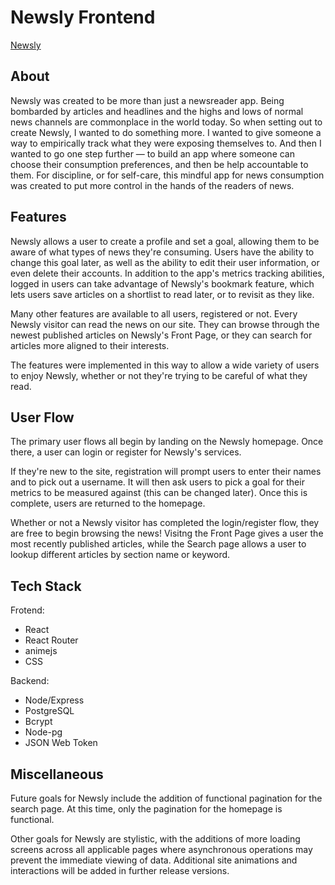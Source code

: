 # Newsly Frontend

[Newsly](https://startling-wisp-52e360.netlify.app/)

## About

Newsly was created to be more than just a newsreader app. Being bombarded by articles and headlines and the highs and lows of normal news channels are commonplace in the world today. So when setting out to create Newsly, I wanted to do something more. I wanted to give someone a way to empirically track what they were exposing themselves to. And then I wanted to go one step further — to build an app where someone can choose their consumption preferences, and then be help accountable to them. For discipline, or for self-care, this mindful app for news consumption was created to put more control in the hands of the readers of news.

## Features

Newsly allows a user to create a profile and set a goal, allowing them to be aware of what types of news they're consuming. Users have the ability to change this goal later, as well as the ability to edit their user information, or even delete their accounts. In addition to the app's metrics tracking abilities, logged in users can take advantage of Newsly's bookmark feature, which lets users save articles on a shortlist to read later, or to revisit as they like.

Many other features are available to all users, registered or not. Every Newsly visitor can read the news on our site. They can browse through the newest published articles on Newsly's Front Page, or they can search for articles more aligned to their interests.

The features were implemented in this way to allow a wide variety of users to enjoy Newsly, whether or not they're trying to be careful of what they read.

## User Flow

The primary user flows all begin by landing on the Newsly homepage. Once there, a user can login or register for Newsly's services.

If they're new to the site, registration will prompt users to enter their names and to pick out a username. It will then ask users to pick a goal for their metrics to be measured against (this can be changed later). Once this is complete, users are returned to the homepage.

Whether or not a Newsly visitor has completed the login/register flow, they are free to begin browsing the news! Visitng the Front Page gives a user the most recently published articles, while the Search page allows a user to lookup different articles by section name or keyword.

## Tech Stack

Frotend:
- React
- React Router
- animejs
- CSS

Backend:
- Node/Express
- PostgreSQL
- Bcrypt
- Node-pg
- JSON Web Token

## Miscellaneous

Future goals for Newsly include the addition of functional pagination for the search page. At this time, only the pagination for the homepage is functional. 

Other goals for Newsly are stylistic, with the additions of more loading screens across all applicable pages where asynchronous operations may prevent the immediate viewing of data. Additional site animations and interactions will be added in further release versions.